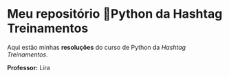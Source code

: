 # Meu repositório 🐍Python da Hashtag Treinamentos

Aqui estão minhas **resoluções** do curso de Python da *Hashtag Treinamentos*.

**Professor:** Lira
